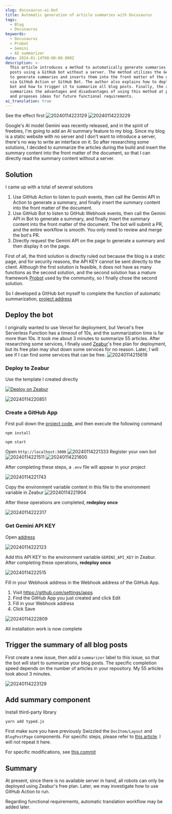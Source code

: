 ```yaml
---
slug: docusaurus-ai-bot
title: Automatic generation of article summaries with Docusaurus
tags:
  - Blog
  - Docusaurus
keywords:
  - Docusaurus
  - Probot
  - Gemini
  - AI summarizer
date: 2024-01-14T00:00:00.000Z
description: >-
  This article introduces a method to automatically generate summaries for blog
  posts using a GitHub bot without a server. The method utilizes the Gemini API
  to generate summaries and inserts them into the front matter of the documents
  via GitHub Action or GitHub Bot. The author also explains how to deploy the
  bot and how to trigger it to summarize all blog posts. Finally, the author
  summarizes the advantages and disadvantages of using this method at present
  and proposes ideas for future functional requirements.
ai_translation: true
---
```


See the effect first
![20240114223129](https://raw.githubusercontent.com/3Alan/images/master/img/20240114223129.png)
![20240114223229](https://raw.githubusercontent.com/3Alan/images/master/img/20240114223229.png)

Google's AI model Gemini was recently released, and in the spirit of freebies, I'm going to add an AI summary feature to my blog. Since my blog is a static website with no server and I don't want to introduce a server, there's no way to write an interface on it. So after researching some solutions, I decided to summarize the articles during the build and insert the summary content into the front matter of the document, so that I can directly read the summary content without a server.

## Solution

I came up with a total of several solutions

1. Use GitHub Action to listen to push events, then call the Gemini API in Action to generate a summary, and finally insert the summary content into the front matter of the document.
2. Use GitHub Bot to listen to GitHub Webhook events, then call the Gemini API in Bot to generate a summary, and finally insert the summary content into the front matter of the document. The bot will submit a PR, and the entire workflow is smooth. You only need to review and merge the bot's PR.
3. Directly request the Gemini API on the page to generate a summary and then display it on the page.

First of all, the third solution is directly ruled out because the blog is a static page, and for security reasons, the API KEY cannot be sent directly to the client.
Although the first solution is feasible, it does not have as many functions as the second solution, and the second solution has a mature framework [Probot](https://probot.github.io/) used by the community, so I finally chose the second solution.

So I developed a GitHub bot myself to complete the function of automatic summarization, [project address](https://github.com/3Alan/docs-ai-bot)

## Deploy the bot

I originally wanted to use Vercel for deployment, but Vercel's free Serverless Function has a timeout of 10s, and the summarization time is far more than 10s. It took me about 3 minutes to summarize 55 articles. After researching some services, I finally used [Zeabur](https://zeabur.com?referralCode=3Alan)'s free plan for deployment, but its free plan may shut down some services for no reason. Later, I will see if I can find some services that can be free.
![20240114215619](https://raw.githubusercontent.com/3Alan/images/master/img/20240114215619.png)

### Deploy to Zeabur

Use the template I created directly

[![Deploy on Zeabur](https://zeabur.com/button.svg)](https://zeabur.com/templates/EZOGJM?referralCode=3Alan)

![20240114220851](https://raw.githubusercontent.com/3Alan/images/master/img/20240114220851.png)

### Create a GitHub App

First pull down the [project code](https://github.com/3Alan/docs-ai-bot), and then execute the following command

```
npm install

npm start
```

Open `http://localhost:3000`
![20240114221333](https://raw.githubusercontent.com/3Alan/images/master/img/20240114221333.png)
Register your own bot
![20240114221511](https://raw.githubusercontent.com/3Alan/images/master/img/20240114221511.png)
![20240114221600](https://raw.githubusercontent.com/3Alan/images/master/img/20240114221600.png)

After completing these steps, a `.env` file will appear in your project

![20240114221743](https://raw.githubusercontent.com/3Alan/images/master/img/20240114221743.png)

Copy the environment variable content in this file to the environment variable in Zeabur
![20240114221904](https://raw.githubusercontent.com/3Alan/images/master/img/20240114221904.png)

After these operations are completed, **redeploy once**

![20240114222317](https://raw.githubusercontent.com/3Alan/images/master/img/20240114222317.png)

### Get Gemini API KEY

Open [address](https://makersuite.google.com/app/prompts/new_freeform)

![20240114222123](https://raw.githubusercontent.com/3Alan/images/master/img/20240114222123.png)

Add this API KEY to the environment variable `GEMINI_API_KEY` in Zeabur. After completing these operations, **redeploy once**

![20240114222515](https://raw.githubusercontent.com/3Alan/images/master/img/20240114222515.png)

Fill in your Webhook address in the Webhook address of the GitHub App.

1. Visit https://github.com/settings/apps
2. Find the GitHub App you just created and click Edit
3. Fill in your Webhook address
4. Click Save

![20240114222809](https://raw.githubusercontent.com/3Alan/images/master/img/20240114222809.png)

All installation work is now complete

## Trigger the summary of all blog posts

First create a new issue, then add a `summarizer` label to this issue, so that the bot will start to summarize your blog posts. The specific completion speed depends on the number of articles in your repository. My 55 articles took about 3 minutes.

![20240114223129](https://raw.githubusercontent.com/3Alan/images/master/img/20240114223129.png)

## Add summary component

Install third-party library

```
yarn add typed.js
```

First make sure you have previously Swizzled the `DocItem/Layout` and `BlogPostPage` components. For specific steps, please refer to [this article](/posts/blog-guides/docusaurus-comment#swizzling-docusaurus-内部组件). I will not repeat it here.

For specific modifications, see [this commit](https://github.com/3Alan/site/commit/ce04cf23f0ae36c118db2bb8d359b2ee85f2676c)

## Summary

At present, since there is no available server in hand, all robots can only be deployed using Zeabur's free plan. Later, we may investigate how to use GitHub Action to run.

Regarding functional requirements, automatic translation workflow may be added later.
